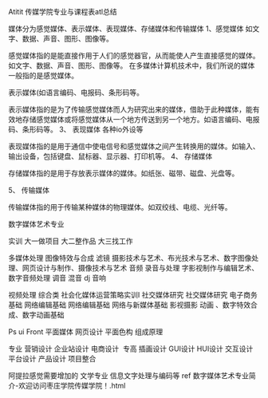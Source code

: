 Atitit 传媒学院专业与课程表atl总结


媒体分为感觉媒体、表示媒体、表现媒体、存储媒体和传输媒体
1、感觉媒体 如文字、数据、声音、图形、图像等。


感觉媒体指的是能直接作用于人们的感觉器官，从而能使人产生直接感觉的媒体。如文字、数据、声音、图形、图像等。
在多媒体计算机技术中，我们所说的媒体一般指的是感觉媒体。

表示媒体(如语言编码、电报码、条形码等。


表示媒体指的是为了传输感觉媒体而人为研究出来的媒体，借助于此种媒体，能有效地存储感觉媒体或将感觉媒体从一个地方传送到另一个地方。如语言编码、电报码、条形码等。
3、
表现媒体 各种io外设等

表现媒体指的是用于通信中使电信号和感觉媒体之间产生转换用的媒体。如输入、输出设备，包括键盘、鼠标器、显示器、打印机等。
4、
存储媒体

存储媒体指的是用于存放表示媒体的媒体。如纸张、磁带、磁盘、光盘等。

5、
传输媒体

传输媒体指的用于传输某种媒体的物理媒体。如双绞线、电缆、光纤等。

数字媒体艺术专业

实训 大一做项目 大二整作品 大三找工作

多媒体处理
图像特效与合成 滤镜
摄影技术与艺术、布光技术与艺术、数字图像处理、网页设计与制作、摄像技术与艺术
音频 录音与处理 字影视制作与编辑艺术、数字音频处理
调音 混音 dj  音响

视频处理
综合类
社会化媒体运营策略实训Ⅰ
社交媒体研究
社交媒体研究
电子商务基础
网络编辑基础
网络编辑基础
网络与新媒体基础
影视摄影
动画 、数字特效合成、数字动画基础

Ps  ui
Front
平面媒体  网页设计 平面色构 组成原理 

专业 营销设计 企业站设计 电商设计 
专高 插画设计 GUI设计 HUI设计 交互设计 平台设计 产品设计 项目整合 

阿提拉感觉需要增加的
文学专业
信息文字处理与编码等
ref
数字媒体艺术专业简介-欢迎访问枣庄学院传媒学院！.html
